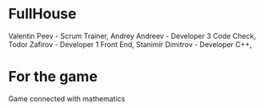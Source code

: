 # FullHouse
Valentin Peev - Scrum Trainer,
Andrey Andreev - Developer 3 Code Check,
Todor Zafirov - Developer 1 Front End,
Stanimir Dimitrov - Developer C++,
# For the game
Game connected with mathematics


